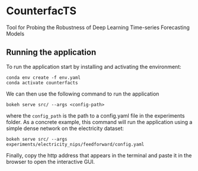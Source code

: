 # CounterfacTS
Tool for Probing the Robustness of Deep Learning Time-series Forecasting Models



## Running the application

To run the application start by installing and activating the environment:

```shell
conda env create -f env.yaml
conda activate counterfacts
```

We can then use the following command to run the application

```shell
bokeh serve src/ --args <config-path>
```

where the `config_path` is the path to a config.yaml file in the experiments folder.
As a concrete example, this command will run the application using a simple dense network on the electricity dataset:
```shell
bokeh serve src/ --args experiments/electricity_nips/feedforward/config.yaml
```
Finally, copy the http address that appears in the terminal and paste it in the browser to open the interactive GUI.


